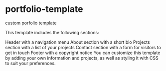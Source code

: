# portfolio-template
custom porfolio template
</hr>

This template includes the following sections:

Header with a navigation menu
About section with a short bio
Projects section with a list of your projects
Contact section with a form for visitors to get in touch
Footer with a copyright notice
You can customize this template by adding your own information and projects, as well as styling it with CSS to suit your preferences.
